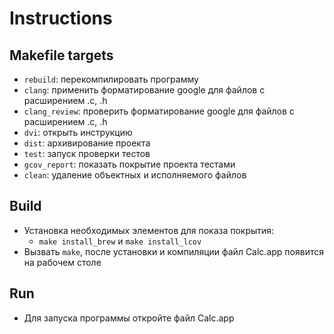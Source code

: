 # Instructions
## Makefile targets
- `rebuild`: перекомпилировать программу
- `clang`: применить форматирование google для файлов с расширением .c, .h
- `clang_review`: проверить форматирование google для файлов с расширением .c, .h
- `dvi`: открыть инструкцию
- `dist`: архивирование проекта
- `test`: запуск проверки тестов
- `gcov_report`: показать покрытие проекта тестами
- `clean`: удаление объектных и исполняемого файлов

## Build
- Установка необходимых элементов для показа покрытия:
  - `make install_brew` и `make install_lcov`
- Вызвать `make`, после установки и компиляции файл Calc.app появится на рабочем столе

## Run
- Для запуска программы откройте файл Calc.app

